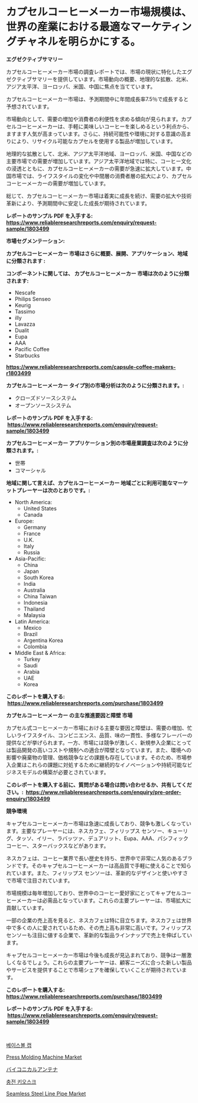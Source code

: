 <p><h1>カプセルコーヒーメーカー市場規模は、世界の産業における最適なマーケティングチャネルを明らかにする。</h1></p><p><strong>エグゼクティブサマリー</strong></p>
<p><p>カプセルコーヒーメーカー市場の調査レポートでは、市場の現状に特化したエグゼクティブサマリーを提供しています。市場動向の概要、地理的な拡散、北米、アジア太平洋、ヨーロッパ、米国、中国に焦点を当てています。</p><p>カプセルコーヒーメーカー市場は、予測期間中に年間成長率7.5％で成長すると予想されています。</p><p>市場動向として、需要の増加や消費者の利便性を求める傾向が見られます。カプセルコーヒーメーカーは、手軽に美味しいコーヒーを楽しめるという利点から、ますます人気が高まっています。さらに、持続可能性や環境に対する意識の高まりにより、リサイクル可能なカプセルを使用する製品が増加しています。</p><p>地理的な拡散として、北米、アジア太平洋地域、ヨーロッパ、米国、中国などの主要市場での需要が増加しています。アジア太平洋地域では特に、コーヒー文化の浸透とともに、カプセルコーヒーメーカーの需要が急速に拡大しています。中国市場では、ライフスタイルの変化や中間層の消費者層の拡大により、カプセルコーヒーメーカーの需要が増加しています。</p><p>総じて、カプセルコーヒーメーカー市場は着実に成長を続け、需要の拡大や技術革新により、予測期間中に安定した成長が期待されています。</p></p>
<p><strong>レポートのサンプル PDF を入手する: <a href="https://www.reliableresearchreports.com/enquiry/request-sample/1803499">https://www.reliableresearchreports.com/enquiry/request-sample/1803499</a></strong></p>
<p><strong>市場セグメンテーション:</strong></p>
<p><strong> カプセルコーヒーメーカー 市場はさらに概要、展開、アプリケーション、地域に分類されます :</strong></p>
<p><strong>コンポーネントに関しては、 カプセルコーヒーメーカー 市場は次のように分類されます: &nbsp;</strong></p>
<p><ul><li>Nescafe</li><li>Philips Senseo</li><li>Keurig</li><li>Tassimo</li><li>illy</li><li>Lavazza</li><li>Dualit</li><li>Eupa</li><li>AAA</li><li>Pacific Coffee</li><li>Starbucks</li></ul></p>
<p><strong><a href="https://www.reliableresearchreports.com/capsule-coffee-makers-r1803499">https://www.reliableresearchreports.com/capsule-coffee-makers-r1803499</a></strong></p>
<p><strong> カプセルコーヒーメーカー タイプ別の市場分析は次のように分類されます。:</strong></p>
<p><ul><li>クローズドソースシステム</li><li>オープンソースシステム</li></ul></p>
<p><strong>レポートのサンプル PDF を入手する: &nbsp;<a href="https://www.reliableresearchreports.com/enquiry/request-sample/1803499">https://www.reliableresearchreports.com/enquiry/request-sample/1803499</a></strong></p>
<p><strong> カプセルコーヒーメーカー アプリケーション別の市場産業調査は次のように分類されます。:</strong></p>
<p><ul><li>世帯</li><li>コマーシャル</li></ul></p>
<p><strong>地域に関して言えば、カプセルコーヒーメーカー 地域ごとに利用可能なマーケットプレーヤーは次のとおりです。:</strong></p>
<p><ul>
    <li>
        North America:
        <ul>
            <li>United States</li>
            <li>Canada</li>
        </ul>
    </li>
    <li>
        Europe:
        <ul>
            <li>Germany</li>
            <li>France</li>
            <li>U.K.</li>
            <li>Italy</li>
            <li>Russia</li>
        </ul>
    </li>
    <li>
        Asia-Pacific:
        <ul>
            <li>China</li>
            <li>Japan</li>
            <li>South Korea</li>
            <li>India</li>
            <li>Australia</li>
            <li>China Taiwan</li>
            <li>Indonesia</li>
            <li>Thailand</li>
            <li>Malaysia</li>
        </ul>
    </li>
    <li>
        Latin America:
        <ul>
            <li>Mexico</li>
            <li>Brazil</li>
            <li>Argentina Korea</li>
            <li>Colombia</li>
        </ul>
    </li>
    <li>
        Middle East & Africa:
        <ul>
            <li>Turkey</li>
            <li>Saudi</li>
            <li>Arabia</li>
            <li>UAE</li>
            <li>Korea</li>
        </ul>
    </li>
    </ul></p>
<p><strong>このレポートを購入する: &nbsp;<a href="https://www.reliableresearchreports.com/purchase/1803499">https://www.reliableresearchreports.com/purchase/1803499</a></strong></p>
<p><strong>カプセルコーヒーメーカー の主な推進要因と障壁 市場</strong></p>
<p><p>カプセル式コーヒーメーカー市場における主要な要因と障壁は、需要の増加、忙しいライフスタイル、コンビニエンス、品質、味の一貫性、多様なフレーバーの提供などが挙げられます。一方、市場には競争が激しく、新規参入企業にとっては製品開発の高いコストや規制への適合が障壁となっています。また、環境への影響や廃棄物の管理、価格競争などの課題も存在しています。そのため、市場参入企業はこれらの課題に対処するために継続的なイノベーションや持続可能なビジネスモデルの構築が必要とされています。</p></p>
<p><strong>このレポートを購入する前に、質問がある場合は問い合わせるか、共有してください。:&nbsp; <a href="https://www.reliableresearchreports.com/enquiry/pre-order-enquiry/1803499">https://www.reliableresearchreports.com/enquiry/pre-order-enquiry/1803499</a></strong></p>
<p><strong>競争環境</strong></p>
<p><p>キャプセルコーヒーメーカー市場は急速に成長しており、競争も激しくなっています。主要なプレーヤーには、ネスカフェ、フィリップス センソー、キューリグ、タッソ、イリー、ラバッツァ、デュアリット、Eupa、AAA、パシフィック コーヒー、スターバックスなどがあります。</p><p>ネスカフェは、コーヒー業界で長い歴史を持ち、世界中で非常に人気のあるブランドです。そのキャプセルコーヒーメーカーは高品質で手軽に使えることで知られています。また、フィリップス センソーは、革新的なデザインと使いやすさで市場で注目されています。</p><p>市場規模は毎年増加しており、世界中のコーヒー愛好家にとってキャプセルコーヒーメーカーは必需品となっています。これらの主要プレーヤーは、市場拡大に貢献しています。</p><p>一部の企業の売上高を見ると、ネスカフェは特に目立ちます。ネスカフェは世界中で多くの人に愛されているため、その売上高も非常に高いです。フィリップス センソーも注目に値する企業で、革新的な製品ラインナップで売上を伸ばしています。</p><p>キャプセルコーヒーメーカー市場は今後も成長が見込まれており、競争は一層激しくなるでしょう。これらの主要プレーヤーは、顧客ニーズに合った新しい製品やサービスを提供することで市場シェアを確保していくことが期待されています。</p></p>
<p><strong>このレポートを購入する: &nbsp; <a href="https://www.reliableresearchreports.com/purchase/1803499">https://www.reliableresearchreports.com/purchase/1803499</a></strong></p>
<p><strong>レポートのサンプル PDF を入手する: &nbsp;<a href="https://www.reliableresearchreports.com/enquiry/request-sample/1803499">https://www.reliableresearchreports.com/enquiry/request-sample/1803499</a></strong><strong></strong></p>
<p>&nbsp;</p>
<p><p><a href="https://github.com/vsoq0zknh59/Market-Research-Report-List-1/blob/main/815739731906.md">베이스볼 캡</a></p><p><a href="https://github.com/joannesouthgate/Market-Research-Report-List-3/blob/main/press-molding-machine-market.md">Press Molding Machine Market</a></p><p><a href="https://github.com/nemesis2824/Market-Research-Report-List-1/blob/main/136204034552.md">バイコニカルアンテナ</a></p><p><a href="https://medium.com/@randyhuel1979/%EC%B6%A9%EC%A0%84-%ED%82%A4%EC%98%A4%EC%8A%A4%ED%81%AC-%EC%8B%9C%EC%9E%A5-%ED%86%B5%EC%B0%B0-%EC%8B%9C%EC%9E%A5-%EB%8F%99%ED%96%A5-%EC%84%B1%EC%9E%A5-2024%EB%85%84%EB%B6%80%ED%84%B0-2031%EB%85%84%EA%B9%8C%EC%A7%80-%EC%98%88%EC%B8%A1-1377c05e8cf0">충전 키오스크</a></p><p><a href="https://issuu.com/reportprime-2/docs/seamless-steel-line-pipe-market-size-2030.pptx">Seamless Steel Line Pipe Market</a></p></p>